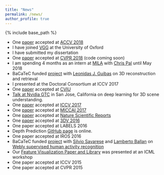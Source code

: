 ```yaml
---
title: "News"
permalink: /news/
author_profile: true
---
```


{% include base_path %}

* One [paper](https://arxiv.org/abs/1811.00793) accepted at [ACCV 2018](http://accv2018.net/)
* I have joined [VGG](http://www.robots.ox.ac.uk/~vgg/) at the University of Oxford
* I have submitted my dissertation
* One [paper](https://arxiv.org/abs/1803.11544) accepted at [CVPR 2018](http://cvpr2018.thecvf.com//) (code coming soon)
* I am spending 4 months as an intern at [MILA](https://mila.quebec/en/) with [Chris Pal](https://mila.quebec/en/person/pal-christopher/) until May 2018
* BaCaTeC funded [project](http://www.bacatec.de/de/gefoerderte_projekte.html) with [Leonidas J. Guibas](https://geometry.stanford.edu/member/guibas/) on 3D reconstruction and retrieval
* I presented at the Doctoral Consortium at ICCV 2017
* One [paper](http://www.sciencedirect.com/science/article/pii/S1077314217301406) accepted at [CVIU](https://www.journals.elsevier.com/computer-vision-and-image-understanding/)
* [Talk at Nvidia GTC](https://gputechconf2017.smarteventscloud.com/connect/sessionDetail.ww?SESSION_ID=112885) in San Jose, California on deep learning for 3D scene understanding.
* One [paper](http://campar.in.tum.de/Chair/PublicationDetail?pub=rupprecht2017iccv) accepted at [ICCV 2017](http://iccv2017.thecvf.com//)
* One [paper](http://campar.in.tum.de/Chair/PublicationDetail?pub=rieke2017miccai) accepted at [MICCAI 2017](http://www.miccai2017.org/)
* One [paper](https://www.nature.com/articles/s41598-017-01779-0.epdf) accepted at [Nature Scientific Reports](https://www.nature.com/articles/s41598-017-01779-0.epdf)
* One [paper](http://campar.in.tum.de/Chair/PublicationDetail?pub=laina2016depth) accepted at [3DV 2016](http://3dv.stanford.edu)
* One paper accepted at LABELS 2016
* Depth Prediction [GitHub page](https://github.com/iro-cp/FCRN-DepthPrediction) is online.
* One paper accepted at IROS 2016
* BaCaTeC funded [project](http://www.bacatec.de/de/gefoerderte_projekte.html) with [Silvio Savarese](http://cvgl.stanford.edu/silvio/) and [Lamberto Ballan](http://www.lambertoballan.net/) on [Webly supervised human activity recognition](http://campar.in.tum.de/Students/MaWeblySupHAR)
* Our [Feature Visualization Paper and Library](http://campar.in.tum.de/Chair/FeatVis) was presented at an ICML workshop
* One paper accepted at ICCV 2015
* One paper accepted at CVPR 2015
